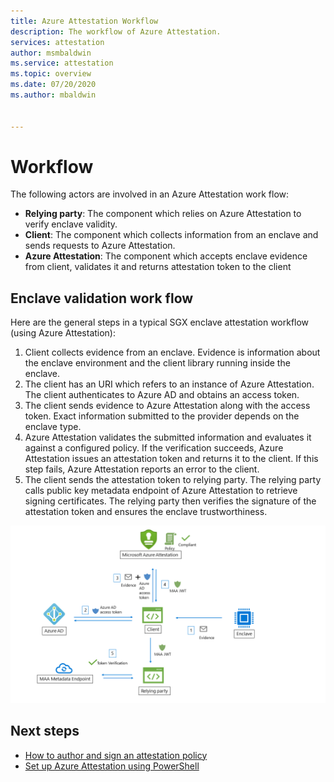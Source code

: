 ```yaml
---
title: Azure Attestation Workflow
description: The workflow of Azure Attestation.
services: attestation
author: msmbaldwin
ms.service: attestation
ms.topic: overview
ms.date: 07/20/2020
ms.author: mbaldwin


---
```

# Workflow

The following actors are involved in an Azure Attestation work flow:

- **Relying party**: The component which relies on Azure Attestation to verify enclave validity. 
- **Client**: The component which collects information from an enclave and sends requests to Azure Attestation. 
- **Azure Attestation**: The component which accepts enclave evidence from client, validates it and returns attestation token to the client


## Enclave validation work flow

Here are the general steps in a typical SGX enclave attestation workflow (using Azure Attestation):

1. Client collects evidence from an enclave. Evidence is information about the enclave environment and the client library running inside the enclave.
1. The client has an URI which refers to an instance of Azure Attestation. The client authenticates to Azure AD and obtains an access token.
1. The client sends evidence to Azure Attestation along with the access token. Exact information submitted to the provider depends on the enclave type.
1. Azure Attestation validates the submitted information and evaluates it against a configured policy. If the verification succeeds, Azure Attestation issues an attestation token and returns it to the client. If this step fails, Azure Attestation reports an error to the client. 
1. The client sends the attestation token to relying party. The relying party calls public key metadata endpoint of Azure Attestation to retrieve signing certificates. The relying party then verifies the signature of the attestation token and ensures the enclave trustworthiness. 

![Enclave validation flow](./media/validationflow.png)


## Next steps
- [How to author and sign an attestation policy](author-sign-policy.md)
- [Set up Azure Attestation using PowerShell](quickstart-powershell.md)
